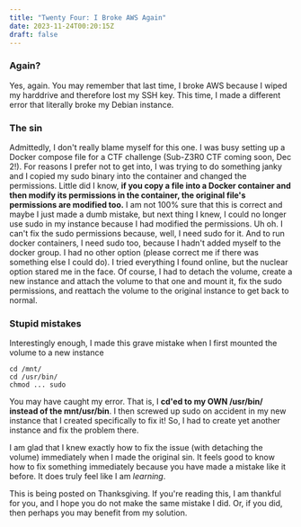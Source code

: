 ```yaml
---
title: "Twenty Four: I Broke AWS Again"
date: 2023-11-24T00:20:15Z
draft: false
---
```


### Again?
Yes, again. You may remember that last time, I broke AWS because I wiped my harddrive and therefore lost my SSH key. This time, I made a different error that literally broke my Debian instance.
### The sin
Admittedly, I don't really blame myself for this one. I was busy setting up a Docker compose file for a CTF challenge (Sub-Z3R0 CTF coming soon, Dec 2!). For reasons I prefer not to get into, I was trying to do something janky and I copied my sudo binary into the container and changed the permissions. Little did I know, **if you copy a file into a Docker container and then modify its permissions in the container, the original file's permissions are modified too.** I am not 100% sure that this is correct and maybe I just made a dumb mistake, but next thing I knew, I could no longer use sudo in my instance because I had modified the permissions. Uh oh. I can't fix the sudo permissions because, well, I need sudo for it. And to run docker containers, I need sudo too, because I hadn't added myself to the docker group. I had no other option (please correct me if there was something else I could do). I tried everything I found online, but the nuclear option stared me in the face. Of course, I had to detach the volume, create a new instance and attach the volume to that one and mount it, fix the sudo permissions, and reattach the volume to the original instance to get back to normal.
### Stupid mistakes
Interestingly enough, I made this grave mistake when I first mounted the volume to a new instance
```
cd /mnt/
cd /usr/bin/
chmod ... sudo
```
You may have caught my error. That is, I **cd'ed to my OWN /usr/bin/ instead of the mnt/usr/bin**. I then screwed up sudo on accident in my new instance that I created specifically to fix it! So, I had to create yet another instance and fix the problem there.


I am glad that I knew exactly how to fix the issue (with detaching the volume) immediately when I made the original sin. It feels good to know how to fix something immediately because you have made a mistake like it before. It does truly feel like I am *learning*. 


This is being posted on Thanksgiving. If you're reading this, I am thankful for you, and I hope you do not make the same mistake I did. Or, if you did, then perhaps you may benefit from my solution.
